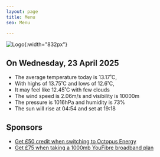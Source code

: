 ```yaml
---
layout: page
title: Menu
seo: Menu

---
```


![Logo](/images/logo.jpg){:width="832px"}

<!-- weather_marker starts -->
## On Wednesday, 23 April 2025

- The average temperature today is 13.17˚C,
- With highs of 13.75˚C and lows of 12.6˚C,
- It may feel like 12.45˚C with few clouds
- The wind speed is 2.06m/s and visibility is 10000m
- The pressure is 1016hPa and humidity is 73%
- The sun will rise at 04:54 and set at 19:18

<!-- weather_marker ends -->

## Sponsors

- [Get £50 credit when switching to Octopus Energy](https://bit.ly/3oD1nnS)
- [Get £75 when taking a 1000mb YouFibre broadband plan](https://aklam.io/91zWhU?)
